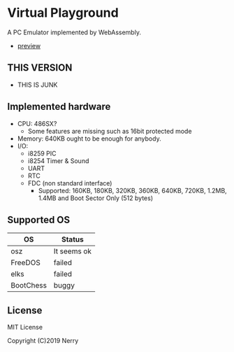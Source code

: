# Virtual Playground

A PC Emulator implemented by WebAssembly.

- [preview](https://nerry.jp/vpc/)

## THIS VERSION

- THIS IS JUNK

## Implemented hardware

- CPU: 486SX?
  - Some features are missing such as 16bit protected mode
- Memory: 640KB ought to be enough for anybody.
- I/O:
  - i8259 PIC
  - i8254 Timer & Sound
  - UART
  - RTC
  - FDC (non standard interface)
    - Supported: 160KB, 180KB, 320KB, 360KB, 640KB, 720KB, 1.2MB, 1.4MB and Boot Sector Only (512 bytes)

## Supported OS

|OS|Status|
|-|-|
|osz|It seems ok|
|FreeDOS|failed|
|elks|failed|
|BootChess|buggy|

## License

MIT License

Copyright (C)2019 Nerry
